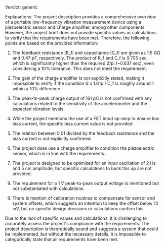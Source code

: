 Verdict: generic

Explanations: 
The project description provides a comprehensive overview of a portable low-frequency vibration measurement device using a piezoelectric sensor and charge amplifier, among other components. However, the project brief does not provide specific values or calculations to verify that the requirements have been met. Therefore, the following points are based on the provided information:

1. The feedback resistance (R_f) and capacitance (C_f) are given as 1.5 GΩ and 0.47 pF, respectively. The product of R_f and C_f is 0.705 sec, which is significantly higher than the required 2/pi (~0.637 sec), even considering a 10% tolerance. This does not meet the requirement.

2. The gain of the charge amplifier is not explicitly stated, making it impossible to verify if the condition G x 1.61p / C_f is roughly around 1 within a 10% difference.

3. The peak-to-peak charge output of 161 pC is not confirmed with any calculations related to the sensitivity of the accelerometer and the expected vibration levels.

4. While the project mentions the use of a FET input op-amp to ensure low bias current, the specific bias current value is not provided.

5. The relation between 0.01 divided by the feedback resistance and the bias current is not explicitly confirmed.

6. The project does use a charge amplifier to condition the piezoelectric sensor, which is in line with the requirements.

7. The project is designed to be optimized for an input oscillation of 2 Hz and 5 cm amplitude, but specific calculations to back this up are not provided.

8. The requirement for a 1 V peak-to-peak output voltage is mentioned but not substantiated with calculations.

9. There is mention of calibration routines to compensate for sensor and system offsets, which suggests an intention to keep the offset below 10 mV, but no specific design decisions or calculations confirm this.

Due to the lack of specific values and calculations, it is challenging to accurately assess the project's compliance with the requirements. The project description is theoretically sound and suggests a system that could be implemented, but without the necessary details, it is impossible to categorically state that all requirements have been met.